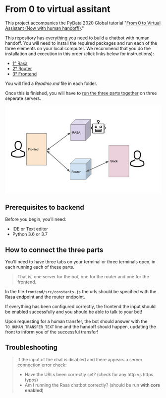# From 0 to virtual assitant

This project accompanies the PyData 2020 Global tutorial "[From 0 to Virtual Assistant (Now with human handoff!)](https://global.pydata.org/talks/from-0-to-virtual-assistant-now-with-human-handoff)."

This repository has everything you need to build a chatbot with human handoff. You will need to install the required packages and run each of the three elements on your local computer. We recommend that you do the installation and execution in this order (click links below for instructions):
* <a href="/rasa_backend/Readme.md">1° Rasa</a>
* <a href="/router_backend/Readme.md">2° Router</a>
* <a href="/frontend/Readme.md">3° Frontend</a>

You will find a _Readme.md_ file in each folder.

Once this is finished, you will have to [run the three parts together](#conn) on three seperate servers.

<img src="/images/arq.png" width="600"/>

## Prerequisites to backend

Before you begin, you’ll need:
* IDE or Text editor
* Python 3.6 or 3.7

## How to connect the three parts <a name="conn"></a>

You'll need to have three tabs on your terminal or three terminals open, in each running each of these parts.

> That is, one server for the bot, one for the router and one for the frontend.

In the file `frontend/src/constants.js` the urls should be specified with the Rasa endpoint and the router endpoint.

If everything has been configured correctly, the frontend the input should be enabled successfully and you should be able to talk to your bot!

Upon requesting for a human transfer, the bot should answer with the `TO_HUMAN_TRANSFER_TEXT` line and the handoff should happen, updating the front to inform you of the successful transfer!

## Troubleshooting
> If the input of the chat is disabled and there appears a server connection error check:
> * Have the URLs been correctly set? (check for any http vs https typos)
> * Am I running the Rasa chatbot correctly? (should be run **with cors enabled**)
